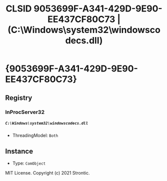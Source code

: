 ﻿---
title: "CLSID 9053699F-A341-429D-9E90-EE437CF80C73 | (C:\\Windows\\system32\\windowscodecs.dll)"
excerpt: What is COM-Object CLSID 9053699F-A341-429D-9E90-EE437CF80C73?
---

# {9053699F-A341-429D-9E90-EE437CF80C73}


## Registry


### InProcServer32

##### `C:\Windows\system32\windowscodecs.dll`
* ThreadingModel: `Both`

## Instance

* Type: `ComObject`

MIT License. Copyright (c) 2021 Strontic.


